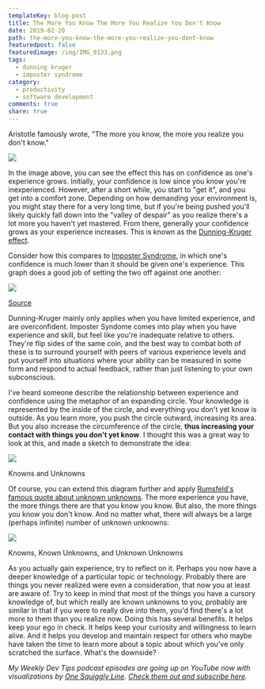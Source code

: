 ```yaml
---
templateKey: blog-post
title: The More You Know The More You Realize You Don't Know
date: 2019-02-20
path: the-more-you-know-the-more-you-realize-you-dont-know
featuredpost: false
featuredimage: /img/IMG_0133.png
tags:
  - dunning kruger
  - imposter syndrome
category:
  - productivity
  - software development
comments: true
share: true
---
```


Aristotle famously wrote, "The more you know, the more you realize you don't know."

![](/img/dunningkrugereffect.jpg)

In the image above, you can see the effect this has on confidence as one's experience grows. Initially, your confidence is low since you know you're inexperienced. However, after a short while, you start to "get it", and you get into a comfort zone. Depending on how demanding your environment is, you might stay there for a very long time, but if you're being pushed you'll likely quickly fall down into the "valley of despair" as you realize there's a lot more you haven't yet mastered. From there, generally your confidence grows as your experience increases. This is known as the [Dunning-Kruger effect](https://en.wikipedia.org/wiki/Dunning%E2%80%93Kruger_effect).

Consider how this compares to [Imposter Syndrome](https://en.wikipedia.org/wiki/Impostor_syndrome), in which one's confidence is much lower than it should be given one's experience. This graph does a good job of setting the two off against one another:

![](/img/dunningkruger-impostersyndrome.png)

[Source](https://treywillis.wordpress.com/2015/05/11/dunning-kruger-esteem/)

Dunning-Kruger mainly only applies when you have limited experience, and are overconfident. Imposter Syndome comes into play when you have experience and skill, but feel like you're inadequate relative to others. They're flip sides of the same coin, and the best way to combat both of these is to surround yourself with peers of various experience levels and put yourself into situations where your ability can be measured in some form and respond to actual feedback, rather than just listening to your own subconscious.

I've heard someone describe the relationship between experience and confidence using the metaphor of an expanding circle. Your knowledge is represented by the inside of the circle, and everything you don't yet know is outside. As you learn more, you push the circle outward, increasing its area. But you also increase the circumference of the circle, **thus increasing your contact with things you don't yet know**. I thought this was a great way to look at this, and made a sketch to demonstrate the idea:

![](/img/IMG_0133-1024x768.png)

Knowns and Unknowns  

Of course, you can extend this diagram further and apply [Rumsfeld's famous quote about unknown unknowns](https://www.youtube.com/watch?v=GiPe1OiKQuk). The more experience you have, the more things there are that you know you know. But also, the more things you know you don't know. And no matter what, there will always be a large (perhaps infinite) number of unknown unknowns:

![](/img/IMG_0138-1024x768.png)

Knowns, Known Unknowns, and Unknown Unknowns

As you actually gain experience, try to reflect on it. Perhaps you now have a deeper knowledge of a particular topic or technology. Probably there are things you never realized were even a consideration, that now you at least are aware of. Try to keep in mind that most of the things you have a cursory knowledge of, but which really are known unknowns to you, probably are similar in that if you were to really dive into them, you'd find there's a lot more to them than you realize now. Doing this has several benefits. It helps keep your ego in check. It helps keep your curiosity and willingness to learn alive. And it helps you develop and maintain respect for others who maybe have taken the time to learn more about a topic about which you've only scratched the surface. What's the downside?

_My Weekly Dev Tips podcast episodes are going up on YouTube now with visualizations by_ [_One Squiggly Line_](https://www.youtube.com/redirect?redir_token=qi_VLMZeyGbWClqa7NV4boU7GUh8MTU1MDcyNjA5N0AxNTUwNjM5Njk3&q=http%3A%2F%2Fonesquigglyline.com%2F&event=video_description&v=7OKImNKJwx0)_._ [_Check them out and subscribe here_](https://www.youtube.com/channel/UC1OeiOnqUZHVinzRK5MuHsA)_._
